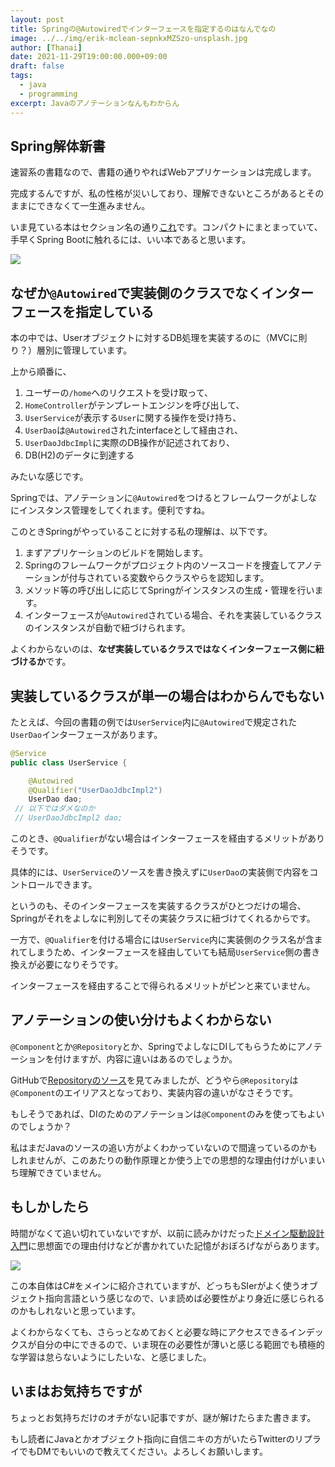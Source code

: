 ```yaml
---
layout: post
title: Springの@Autowiredでインターフェースを指定するのはなんでなの
image: ../../img/erik-mclean-sepnkxMZSzo-unsplash.jpg
author: [Thanai]
date: 2021-11-29T19:00:00.000+09:00
draft: false
tags:
  - java
  - programming
excerpt: Javaのアノテーションなんもわからん
---
```


## Spring解体新書

速習系の書籍なので、書籍の通りやればWebアプリケーションは完成します。

完成するんですが、私の性格が災いしており、理解できないところがあるとそのままにできなくて一生進みません。

いま見ている本はセクション名の通り[これ](https://amzn.to/3ldoLcv)です。コンパクトにまとまっていて、手早くSpring Bootに触れるには、いい本であると思います。

<a href="https://www.amazon.co.jp/%E5%BE%8C%E6%82%94%E3%81%97%E3%81%AA%E3%81%84%E3%81%9F%E3%82%81%E3%81%AESpring-Boot-%E5%85%A5%E9%96%80%E6%9B%B8%EF%BC%9ASpring-%E8%A7%A3%E4%BD%93%E6%96%B0%E6%9B%B8%EF%BC%88%E7%AC%AC2%E7%89%88%EF%BC%89-Spring%E8%A7%A3%E4%BD%93%E6%96%B0%E6%9B%B8-ebook/dp/B08XPBPH9C?adgrpid=122732831641&hvadid=506552069182&hvdev=c&hvqmt=e&hvtargid=kwd-819482650989&hydadcr=1790_10144708&jp-ad-ap=0&keywords=spring+%E8%A7%A3%E4%BD%93%E6%96%B0%E6%9B%B8&qid=1638000350&sr=8-1&linkCode=li3&tag=thanaism-22&linkId=83736ba516faf66a744c4beb09dc3bdd&language=ja_JP&ref_=as_li_ss_il" target="_blank"><img border="0" src="//ws-fe.amazon-adsystem.com/widgets/q?_encoding=UTF8&ASIN=B08XPBPH9C&Format=_SL250_&ID=AsinImage&MarketPlace=JP&ServiceVersion=20070822&WS=1&tag=thanaism-22&language=ja_JP" ></a><img src="https://ir-jp.amazon-adsystem.com/e/ir?t=thanaism-22&language=ja_JP&l=li3&o=9&a=B08XPBPH9C" width="1" height="1" border="0" alt="" style="border:none !important; margin:0px !important;" />

## なぜか`@Autowired`で実装側のクラスでなくインターフェースを指定している

本の中では、Userオブジェクトに対するDB処理を実装するのに（MVCに則り？）層別に管理しています。

上から順番に、

1. ユーザーの`/home`へのリクエストを受け取って、
1. `HomeController`がテンプレートエンジンを呼び出して、
1. `UserService`が表示する`User`に関する操作を受け持ち、
1. `UserDao`は`@Autowired`されたinterfaceとして経由され、
1. `UserDaoJdbcImpl`に実際のDB操作が記述されており、
1. DB(H2)のデータに到達する

みたいな感じです。

Springでは、アノテーションに`@Autowired`をつけるとフレームワークがよしなにインスタンス管理をしてくれます。便利ですね。

このときSpringがやっていることに対する私の理解は、以下です。

1. まずアプリケーションのビルドを開始します。
1. Springのフレームワークがプロジェクト内のソースコードを捜査してアノテーションが付与されている変数やらクラスやらを認知します。
1. メソッド等の呼び出しに応じてSpringがインスタンスの生成・管理を行います。
1. インターフェースが`@Autowired`されている場合、それを実装しているクラスのインスタンスが自動で紐づけられます。

よくわからないのは、**なぜ実装しているクラスではなくインターフェース側に紐づけるか**です。

## 実装しているクラスが単一の場合はわからんでもない

たとえば、今回の書籍の例では`UserService`内に`@Autowired`で規定された`UserDao`インターフェースがあります。

```java
@Service
public class UserService {

    @Autowired
    @Qualifier("UserDaoJdbcImpl2")
    UserDao dao;
 // 以下ではダメなのか
 // UserDaoJdbcImpl2 dao;
```

このとき、`@Qualifier`がない場合はインターフェースを経由するメリットがありそうです。

具体的には、`UserService`のソースを書き換えずに`UserDao`の実装側で内容をコントロールできます。

というのも、そのインターフェースを実装するクラスがひとつだけの場合、Springがそれをよしなに判別してその実装クラスに紐づけてくれるからです。

一方で、`@Qualifier`を付ける場合には`UserService`内に実装側のクラス名が含まれてしまうため、インターフェースを経由していても結局`UserService`側の書き換えが必要になりそうです。

インターフェースを経由することで得られるメリットがピンと来ていません。

## アノテーションの使い分けもよくわからない

`@Component`とか`@Repository`とか、SpringでよしなにDIしてもらうためにアノテーションを付けますが、内容に違いはあるのでしょうか。

GitHubで[Repositoryのソース][1]を見てみましたが、どうやら`@Repository`は`@Component`のエイリアスとなっており、実装内容の違いがなさそうです。

[1]: https://github.com/spring-projects/spring-framework/blob/f88344db03bcc6e40cc434bda00434acb0e8f0c6/spring-context/src/main/java/org/springframework/stereotype/Repository.java

もしそうであれば、DIのためのアノテーションは`@Component`のみを使ってもよいのでしょうか？

私はまだJavaのソースの追い方がよくわかっていないので間違っているのかもしれませんが、このあたりの動作原理とか使う上での思想的な理由付けがいまいち理解できていません。

## もしかしたら

時間がなくて追い切れていないですが、以前に読みかけだった[ドメイン駆動設計入門](https://amzn.to/3E712ly)に思想面での理由付けなどが書かれていた記憶がおぼろげながらあります。

<a href="https://www.amazon.co.jp/%E3%83%89%E3%83%A1%E3%82%A4%E3%83%B3%E9%A7%86%E5%8B%95%E8%A8%AD%E8%A8%88%E5%85%A5%E9%96%80-%E3%83%9C%E3%83%88%E3%83%A0%E3%82%A2%E3%83%83%E3%83%97%E3%81%A7%E3%82%8F%E3%81%8B%E3%82%8B%EF%BC%81%E3%83%89%E3%83%A1%E3%82%A4%E3%83%B3%E9%A7%86%E5%8B%95%E8%A8%AD%E8%A8%88%E3%81%AE%E5%9F%BA%E6%9C%AC-%E6%88%90%E7%80%AC-%E5%85%81%E5%AE%A3-ebook/dp/B082WXZVPC?adgrpid=127999638665&gclid=Cj0KCQiAkZKNBhDiARIsAPsk0Whrr2n1rvC9_NbTr7OX1jEajd0uFeKW8QwDJAxQjZEUONMajPg9ZPUaAppbEALw_wcB&hvadid=553739972583&hvdev=c&hvlocphy=1009060&hvnetw=g&hvqmt=e&hvrand=6749316737183630326&hvtargid=kwd-335163852621&hydadcr=27263_11561109&jp-ad-ap=0&keywords=%E5%AE%9F%E8%B7%B5%E3%83%89%E3%83%A1%E3%82%A4%E3%83%B3%E9%A7%86%E5%8B%95%E8%A8%AD%E8%A8%88&qid=1638181852&s=books&sr=1-4&linkCode=li3&tag=thanaism-22&linkId=8e1b390078aa758635636e63658a606d&language=ja_JP&ref_=as_li_ss_il" target="_blank"><img border="0" src="//ws-fe.amazon-adsystem.com/widgets/q?_encoding=UTF8&ASIN=B082WXZVPC&Format=_SL250_&ID=AsinImage&MarketPlace=JP&ServiceVersion=20070822&WS=1&tag=thanaism-22&language=ja_JP" ></a><img src="https://ir-jp.amazon-adsystem.com/e/ir?t=thanaism-22&language=ja_JP&l=li3&o=9&a=B082WXZVPC" width="1" height="1" border="0" alt="" style="border:none !important; margin:0px !important;" />

この本自体はC#をメインに紹介されていますが、どっちもSIerがよく使うオブジェクト指向言語という感じなので、いま読めば必要性がより身近に感じられるのかもしれないと思っています。

よくわからなくても、さらっとなめておくと必要な時にアクセスできるインデックスが自分の中にできるので、いま現在の必要性が薄いと感じる範囲でも積極的な学習は怠らないようにしたいな、と感じました。

## いまはお気持ちですが

ちょっとお気持ちだけのオチがない記事ですが、謎が解けたらまた書きます。

もし読者にJavaとかオブジェクト指向に自信ニキの方がいたらTwitterのリプライでもDMでもいいので教えてください。よろしくお願いします。
